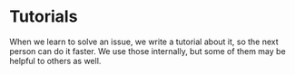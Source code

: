 # Tutorials
When we learn to solve an issue, we write a tutorial about it, so the next person can do it faster. We use those internally, but some of them may be helpful to others as well. 
